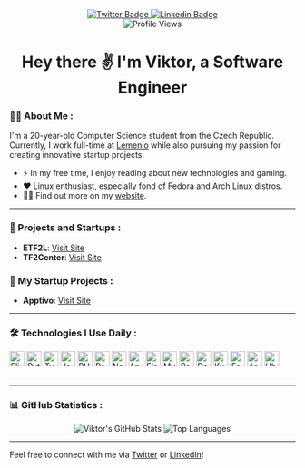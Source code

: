 <div align="center">
  <div id="badges">
    <a href="https://twitter.com/vciernava">
      <img src="https://img.shields.io/badge/Twitter-blue?style=for-the-badge&logo=twitter&logoColor=white" alt="Twitter Badge"/>
    </a>
    <a href="https://www.linkedin.com/in/vciernava">
      <img src="https://img.shields.io/badge/LinkedIn-blue?style=for-the-badge&logo=linkedin&logoColor=white" alt="Linkedin Badge"/>
    </a>
  </div>
  <img src="https://komarev.com/ghpvc/?username=vciernava&style=flat-square&color=blue" alt="Profile Views"/>
  <h1>
    Hey there ✌️ I'm Viktor, a Software Engineer
  </h1>
</div>

### 👨‍💻 About Me :
I'm a 20-year-old Computer Science student from the Czech Republic. Currently, I work full-time at [Lemenio](https://lemenio.com) while also pursuing my passion for creating innovative startup projects.
- ⚡ In my free time, I enjoy reading about new technologies and gaming.
- ❤︎ Linux enthusiast, especially fond of Fedora and Arch Linux distros.
- 🧙‍♂️ Find out more on my [website](https://viktorciernava.link).

---

### 🚀 Projects and Startups :
- **ETF2L**: [Visit Site](https://etf2l.org/)
- **TF2Center**: [Visit Site](https://tf2center.com/)

### 🧁 My Startup Projects :
- **Apptivo**: [Visit Site](https://apptivo.cz/)

---

### 🛠️ Technologies I Use Daily :
<div>
  <img src="https://cdn.jsdelivr.net/gh/devicons/devicon/icons/elixir/elixir-original.svg" alt="Elixir" width="26px">
  <img src="https://cdn.jsdelivr.net/gh/devicons/devicon/icons/python/python-plain.svg" alt="Python" width="26px">
  <img src="https://cdn.jsdelivr.net/gh/devicons/devicon/icons/typescript/typescript-original.svg" alt="TypeScript" width="26px">
  <img src="https://cdn.jsdelivr.net/gh/devicons/devicon/icons/java/java-plain.svg" alt="Java" width="26px">
  <img src="https://cdn.jsdelivr.net/gh/devicons/devicon/icons/php/php-original.svg" alt="PHP" width="26px">
  <img src="https://cdn.jsdelivr.net/gh/devicons/devicon/icons/react/react-original.svg" alt="React" width="26px">
  <img src="https://cdn.jsdelivr.net/gh/devicons/devicon/icons/nextjs/nextjs-original.svg" alt="Next.js" width="26px">
  <img src="https://cdn.jsdelivr.net/gh/devicons/devicon/icons/angular/angular-original.svg" alt="Angular" width="26px">
  <img src="https://cdn.jsdelivr.net/gh/devicons/devicon/icons/electron/electron-original.svg" alt="Electron" width="26px">
  <img src="https://cdn.jsdelivr.net/gh/devicons/devicon/icons/mysql/mysql-original.svg" alt="MySQL" width="26px">
  <img src="https://cdn.jsdelivr.net/gh/devicons/devicon/icons/postgresql/postgresql-original.svg" alt="PostgreSQL" width="26px">
  <img src="https://cdn.jsdelivr.net/gh/devicons/devicon/icons/docker/docker-original.svg" alt="Docker" width="26px">
  <img src="https://cdn.jsdelivr.net/gh/devicons/devicon/icons/kubernetes/kubernetes-original.svg" alt="Kubernetes" width="26px">
  <img src="https://cdn.jsdelivr.net/gh/devicons/devicon/icons/fedora/fedora-original.svg" alt="Fedora" width="26px">
  <img src="https://cdn.jsdelivr.net/gh/devicons/devicon/icons/archlinux/archlinux-original.svg" alt="Arch" width="26px">
  <img src="https://cdn.jsdelivr.net/gh/devicons/devicon/icons/ubuntu/ubuntu-original.svg" alt="Ubuntu" width="26px">
</div>
<br/>

---

### 📊 GitHub Statistics :
<div align="center">
  <img src="https://github-readme-stats.vercel.app/api?username=vciernava&show_icons=true&theme=radical" alt="Viktor's GitHub Stats"/>
  <img src="https://github-readme-stats.vercel.app/api/top-langs/?username=vciernava&layout=compact&theme=radical" alt="Top Languages"/>
</div>

---

Feel free to connect with me via [Twitter](https://twitter.com/vciernava) or [LinkedIn](https://www.linkedin.com/in/vciernava)!
